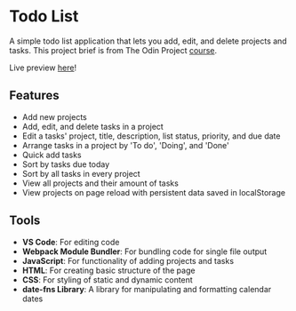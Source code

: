 # Todo List
A simple todo list application that lets you add, edit, and delete projects and tasks.
This project brief is from The Odin Project [course](https://www.theodinproject.com/lessons/javascript-todo-list).

Live preview [here](https://tylersemel.github.io/todo-list/)!

## Features
- Add new projects
- Add, edit, and delete tasks in a project
- Edit a tasks' project, title, description, list status, priority, and due date
- Arrange tasks in a project by 'To do', 'Doing', and 'Done'
- Quick add tasks
- Sort by tasks due today
- Sort by all tasks in every project
- View all projects and their amount of tasks
- View projects on page reload with persistent data saved in localStorage

## Tools
- **VS Code**: For editing code
- **Webpack Module Bundler**: For bundling code for single file output
- **JavaScript**: For functionality of adding projects and tasks
- **HTML**: For creating basic structure of the page
- **CSS**: For styling of static and dynamic content
- **date-fns Library**: A library for manipulating and formatting calendar dates

  

